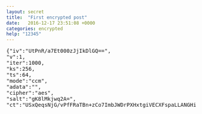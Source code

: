 ```yaml
---
layout: secret
title:  "First encrypted post"
date:   2016-12-17 23:51:08 +0000
categories: encrypted
help: "12345"
---
```



<pre id="encrypted">
{"iv":"UtPnR/a7Et000zJjIkDlGQ==",
"v":1,
"iter":1000,
"ks":256,
"ts":64,
"mode":"ccm",
"adata":"",
"cipher":"aes",
"salt":"gK8lMkjwq2A=",
"ct":"USxQeqsNjG/vPfFRaTBn+zCo7ImbJWDrPXHxtgiVECXFspaLLANGHi8YfDwG8uI03FQHgUK1GQmlX9NkZ9FM76Oh8NRMImGYgbhOTzmknh0RIwI9fxMSdIMOl2WFLbW95lVYNsFL9RUI5tuhcVBG3rEpnOIpGH5kf+uqRZUtbR9eQP4bWg4p7Bj/RI2i"}
</pre>
